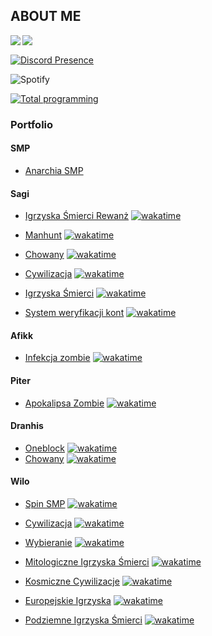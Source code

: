## **ABOUT ME**

<a href="https://github.com/anuraghazra/convoychat">
	<img align="left" src="https://github-readme-stats.vercel.app/api/top-langs/?username=CoronaCreeper&hide_title=true&theme=material-vue&bg_color=0C1116&text_color=fff&langs_count=3" />
</a>


<a href="https://github.com/anuraghazra/github-readme-stats">
	<img align="left" src="https://github-readme-stats.vercel.app/api?username=CoronaCreeper&hide_title=true&hide_rank=true&show_icons=true&include_all_commits=true&count_private=true&hide=contribs&bg_color=0C1116&text_color=fff&icon_color=3A90F6&theme=material-palenight" />
</a>
<br>

[![Discord Presence](https://lanyard-profile-readme.vercel.app/api/717337516830752788)](https://discord.com/users/717337516830752788)

![Spotify](https://spotify-recently-played-readme.vercel.app/api?user=eq3xa2vckc9rb1n5suwczd0us)

[![Total programming](https://wakatime.com/badge/user/c45fd555-1ec0-4ab5-85fc-a3a4389a1b5f.svg)](https://wakatime.com/@c45fd555-1ec0-4ab5-85fc-a3a4389a1b5f)

### Portfolio

#### SMP

- [Anarchia SMP](https://anarchiasmp.pl)

#### Sagi

- [Igrzyska Śmierci Rewanż](https://www.youtube.com/watch?v=WOcJJde6o3w) [![wakatime](https://wakatime.com/badge/user/c45fd555-1ec0-4ab5-85fc-a3a4389a1b5f/project/9fff7c7d-51bc-4ba4-a0e1-2ab294e1eb85.svg)](https://wakatime.com/badge/user/c45fd555-1ec0-4ab5-85fc-a3a4389a1b5f/project/9fff7c7d-51bc-4ba4-a0e1-2ab294e1eb85)

- [Manhunt](https://www.youtube.com/watch?v=ILS3RR4wSms) [![wakatime](https://wakatime.com/badge/user/c45fd555-1ec0-4ab5-85fc-a3a4389a1b5f/project/af370b86-41d8-4779-8c5f-dfac1d540fcb.svg)](https://wakatime.com/badge/user/c45fd555-1ec0-4ab5-85fc-a3a4389a1b5f/project/af370b86-41d8-4779-8c5f-dfac1d540fcb)

- [Chowany](https://www.youtube.com/watch?v=lcE1y9USVwo) [![wakatime](https://wakatime.com/badge/user/c45fd555-1ec0-4ab5-85fc-a3a4389a1b5f/project/b9d76735-5355-4321-91e6-905d7be93bcc.svg)](https://wakatime.com/badge/user/c45fd555-1ec0-4ab5-85fc-a3a4389a1b5f/project/b9d76735-5355-4321-91e6-905d7be93bcc)

- [Cywilizacja](https://www.youtube.com/watch?v=JR-_h8yGx88&) [![wakatime](https://wakatime.com/badge/user/c45fd555-1ec0-4ab5-85fc-a3a4389a1b5f/project/2b345060-a5be-4e13-88fa-aedd0daf759b.svg)](https://wakatime.com/badge/user/c45fd555-1ec0-4ab5-85fc-a3a4389a1b5f/project/2b345060-a5be-4e13-88fa-aedd0daf759b)

- [Igrzyska Śmierci](https://www.youtube.com/watch?v=5p8IYDgGrpI) [![wakatime](https://wakatime.com/badge/user/c45fd555-1ec0-4ab5-85fc-a3a4389a1b5f/project/f0fb03fe-f4c7-4eb9-ac56-ec5f42773b15.svg)](https://wakatime.com/badge/user/c45fd555-1ec0-4ab5-85fc-a3a4389a1b5f/project/f0fb03fe-f4c7-4eb9-ac56-ec5f42773b15)

- [System weryfikacji kont](https://www.youtube.com/@Sagi1) [![wakatime](https://wakatime.com/badge/user/c45fd555-1ec0-4ab5-85fc-a3a4389a1b5f/project/529eaa7e-ac8e-48ab-a67a-c62ddcaf9945.svg)](https://wakatime.com/badge/user/c45fd555-1ec0-4ab5-85fc-a3a4389a1b5f/project/529eaa7e-ac8e-48ab-a67a-c62ddcaf9945)

#### Afikk

- [Infekcja zombie](https://www.youtube.com/watch?v=GHMzx7iYfxM) [![wakatime](https://wakatime.com/badge/user/c45fd555-1ec0-4ab5-85fc-a3a4389a1b5f/project/d254bc18-6395-4a04-add4-ff57bd59e319.svg)](https://wakatime.com/badge/user/c45fd555-1ec0-4ab5-85fc-a3a4389a1b5f/project/d254bc18-6395-4a04-add4-ff57bd59e319)

#### Piter

- [Apokalipsa Zombie](https://www.youtube.com/watch?v=i4XZ9MBmcKk) [![wakatime](https://wakatime.com/badge/user/c45fd555-1ec0-4ab5-85fc-a3a4389a1b5f/project/7c2b4111-3710-422c-a067-997e8de1154b.svg)](https://wakatime.com/badge/user/c45fd555-1ec0-4ab5-85fc-a3a4389a1b5f/project/7c2b4111-3710-422c-a067-997e8de1154b)

#### Dranhis

- [Oneblock](https://www.youtube.com/watch?v=5yRM-rVupCw) [![wakatime](https://wakatime.com/badge/user/c45fd555-1ec0-4ab5-85fc-a3a4389a1b5f/project/80f81716-f583-4bd5-afe1-e06a033ec15f.svg)](https://wakatime.com/badge/user/c45fd555-1ec0-4ab5-85fc-a3a4389a1b5f/project/80f81716-f583-4bd5-afe1-e06a033ec15f)
- [Chowany](https://www.youtube.com/watch?v=WtlYiRanc2s) [![wakatime](https://wakatime.com/badge/user/c45fd555-1ec0-4ab5-85fc-a3a4389a1b5f/project/3be55200-af70-4012-a54e-95273b76de87.svg)](https://wakatime.com/badge/user/c45fd555-1ec0-4ab5-85fc-a3a4389a1b5f/project/3be55200-af70-4012-a54e-95273b76de87)

#### Wilo

- [Spin SMP](https://www.youtube.com/watch?v=U5ibMihtRCY) [![wakatime](https://wakatime.com/badge/user/c45fd555-1ec0-4ab5-85fc-a3a4389a1b5f/project/c00a16fe-15d0-4c5c-8eed-a8b5ed8bad0a.svg)](https://wakatime.com/badge/user/c45fd555-1ec0-4ab5-85fc-a3a4389a1b5f/project/c00a16fe-15d0-4c5c-8eed-a8b5ed8bad0a)

- [Cywilizacja](https://www.youtube.com/watch?v=-41vUzSJG6E) [![wakatime](https://wakatime.com/badge/user/c45fd555-1ec0-4ab5-85fc-a3a4389a1b5f/project/acca93d1-123f-49f6-a5f8-6962c55663c1.svg)](https://wakatime.com/badge/user/c45fd555-1ec0-4ab5-85fc-a3a4389a1b5f/project/acca93d1-123f-49f6-a5f8-6962c55663c1)

- [Wybieranie](https://www.youtube.com/watch?v=010OY876Ebk) [![wakatime](https://wakatime.com/badge/user/c45fd555-1ec0-4ab5-85fc-a3a4389a1b5f/project/9e72a150-f8b9-4661-89ff-8bdd50e0b60b.svg)](https://wakatime.com/badge/user/c45fd555-1ec0-4ab5-85fc-a3a4389a1b5f/project/9e72a150-f8b9-4661-89ff-8bdd50e0b60b)

- [Mitologiczne Igrzyska Śmierci](https://www.youtube.com/watch?v=GV2eTZPR208) [![wakatime](https://wakatime.com/badge/user/c45fd555-1ec0-4ab5-85fc-a3a4389a1b5f/project/1bbbebfd-504f-41d3-858a-cac1cf317bec.svg)](https://wakatime.com/badge/user/c45fd555-1ec0-4ab5-85fc-a3a4389a1b5f/project/1bbbebfd-504f-41d3-858a-cac1cf317bec)

- [Kosmiczne Cywilizacje](https://www.youtube.com/watch?v=MSKbxtUDCmU&t=780s) [![wakatime](https://wakatime.com/badge/user/c45fd555-1ec0-4ab5-85fc-a3a4389a1b5f/project/a7e0de64-a44a-4149-9955-6d2233e5923f.svg)](https://wakatime.com/badge/user/c45fd555-1ec0-4ab5-85fc-a3a4389a1b5f/project/a7e0de64-a44a-4149-9955-6d2233e5923f)

- [Europejskie Igrzyska](https://www.youtube.com/watch?v=BsbBkCZgwTU) [![wakatime](https://wakatime.com/badge/user/c45fd555-1ec0-4ab5-85fc-a3a4389a1b5f/project/1bbbebfd-504f-41d3-858a-cac1cf317bec.svg)](https://wakatime.com/badge/user/c45fd555-1ec0-4ab5-85fc-a3a4389a1b5f/project/1bbbebfd-504f-41d3-858a-cac1cf317bec)
  
- [Podziemne Igrzyska Śmierci](https://youtu.be/iMbWXuybyKs) [![wakatime](https://wakatime.com/badge/user/c45fd555-1ec0-4ab5-85fc-a3a4389a1b5f/project/018dd818-6034-4196-a902-0ca4dd8bb79f.svg)](https://wakatime.com/badge/user/c45fd555-1ec0-4ab5-85fc-a3a4389a1b5f/project/018dd818-6034-4196-a902-0ca4dd8bb79f)
